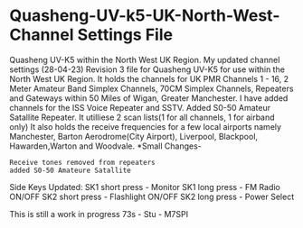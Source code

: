 # Quasheng-UV-k5-UK-North-West-Channel Settings File
Quasheng UV-K5 within the North West UK Region. 
My updated channel settings (28-04-23) Revision 3 file for Quasheng UV-K5 for use within the North West UK Region.
It holds the channels for UK PMR Channels 1 - 16, 2 Meter Amateur Band  Simplex Channels, 70CM Simplex Channels, Repeaters and Gateways within 50 Miles of Wigan, Greater Manchester.
I have added channels for the ISS Voice Repeater and SSTV.
Added S0-50 Amateur Satallite Repeater.
It utilliese 2 scan lists(1 for all channels, 1 for airband only)
It also holds the receive frequencies for a few local airports namely Manchester, Barton Aerodrome(City Airport), Liverpool, Blackpool, Hawarden,Warton and Woodvale.
*Small Changes- 

    Receive tones removed from repeaters
    added S0-50 Amateure Satallite 

Side Keys Updated: 
SK1 short press - Monitor 
SK1 long press - FM Radio ON/OFF 
SK2 short press - Flashlight ON/OFF 
SK2 long press - Power Select 

This is still a work in progress 73s - Stu - M7SPI 
